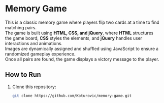 # Memory Game

This is a classic memory game where players flip two cards at a time to find matching pairs.  
The game is built using **HTML, CSS, and jQuery**, where **HTML** structures the game board, **CSS** styles the elements, and **jQuery** handles user interactions and animations.  
Images are dynamically assigned and shuffled using JavaScript to ensure a randomized gameplay experience.  
Once all pairs are found, the game displays a victory message to the player.

## How to Run
1. Clone this repository:  
   ```sh
   git clone https://github.com/Koturovic/memory-game.git
